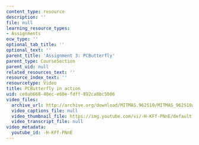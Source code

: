 ```yaml
---
content_type: resource
description: ''
file: null
learning_resource_types:
- Assignments
ocw_type: ''
optional_tab_title: ''
optional_text: ''
parent_title: 'Assignment 3: PCButterfly'
parent_type: CourseSection
parent_uid: null
related_resources_text: ''
resource_index_text: ''
resourcetype: Video
title: PCButterfly in action
uid: ce0ab668-48ec-e60e-fdff-892ca8bc5006
video_files:
  archive_url: http://archive.org/download/MITMAS.962S10/MITMAS_962S10assn3_pcbutterfly_vid2_300k.mp4
  video_captions_file: null
  video_thumbnail_file: https://img.youtube.com/vi/-H-KFf-PNnE/default.jpg
  video_transcript_file: null
video_metadata:
  youtube_id: -H-KFf-PNnE
---
```

